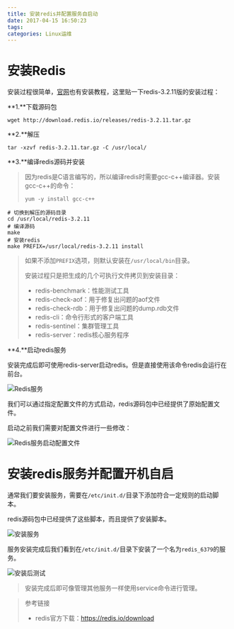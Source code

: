 ```yaml
---
title: 安装redis并配置服务自启动
date: 2017-04-15 16:50:23
tags:
categories: Linux运维
---
```


# 安装Redis

安装过程很简单，[官网](https://redis.io/download)也有安装教程，这里贴一下redis-3.2.11版的安装过程：

**1.**下载源码包

```shell
wget http://download.redis.io/releases/redis-3.2.11.tar.gz
```

**2.**解压

```shell
tar -xzvf redis-3.2.11.tar.gz -C /usr/local/
```

**3.**编译redis源码并安装

> 因为redis是C语言编写的，所以编译redis时需要gcc-c++编译器。安装gcc-c++的命令：
>
> `yum -y install gcc-c++`

```shell
# 切换到解压的源码目录
cd /usr/local/redis-3.2.11
# 编译源码
make
# 安装redis
make PREFIX=/usr/local/redis-3.2.11 install
```

> 如果不添加`PREFIX`选项，则默认安装在`/usr/local/bin`目录。
>
> 安装过程只是把生成的几个可执行文件拷贝到安装目录：
>
> * redis-benchmark：性能测试工具
> * redis-check-aof：用于修复出问题的aof文件
> * redis-check-rdb：用于修复出问题的dump.rdb文件
> * redis-cli：命令行形式的客户端工具
> * redis-sentinel：集群管理工具
> * redis-server：redis核心服务程序

**4.**启动redis服务

安装完成后即可使用redis-server启动redis。但是直接使用该命令redis会运行在前台。

![Redis服务](http://img-blog.csdn.net/20171207221009579?watermark/2/text/aHR0cDovL2Jsb2cuY3Nkbi5uZXQvSG9sbW9meQ==/font/5a6L5L2T/fontsize/400/fill/I0JBQkFCMA==/dissolve/70/gravity/SouthEast)

我们可以通过指定配置文件的方式启动，redis源码包中已经提供了原始配置文件。

启动之前我们需要对配置文件进行一些修改：

![Redis服务启动配置文件](http://img-blog.csdn.net/20171207221030041?watermark/2/text/aHR0cDovL2Jsb2cuY3Nkbi5uZXQvSG9sbW9meQ==/font/5a6L5L2T/fontsize/400/fill/I0JBQkFCMA==/dissolve/70/gravity/SouthEast)

# 安装redis服务并配置开机自启

通常我们要安装服务，需要在`/etc/init.d/`目录下添加符合一定规则的启动脚本。

redis源码包中已经提供了这些脚本，而且提供了安装脚本。

![安装服务](http://img-blog.csdn.net/20171207221051501?watermark/2/text/aHR0cDovL2Jsb2cuY3Nkbi5uZXQvSG9sbW9meQ==/font/5a6L5L2T/fontsize/400/fill/I0JBQkFCMA==/dissolve/70/gravity/SouthEast)

服务安装完成后我们看到在`/etc/init.d/`目录下安装了一个名为`redis_6379`的服务。

![安装后测试](http://img-blog.csdn.net/20171207221119020?watermark/2/text/aHR0cDovL2Jsb2cuY3Nkbi5uZXQvSG9sbW9meQ==/font/5a6L5L2T/fontsize/400/fill/I0JBQkFCMA==/dissolve/70/gravity/SouthEast)

> 安装完成后即可像管理其他服务一样使用service命令进行管理。





>参考链接
>
>* redis官方下载：https://redis.io/download

